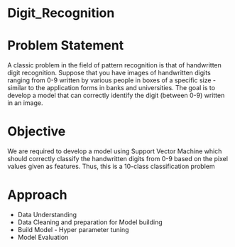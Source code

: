 # Digit_Recognition

# Problem Statement
A classic problem in the field of pattern recognition is that of handwritten digit recognition. Suppose that you have images of handwritten digits ranging from 0-9 written by various people in boxes of a specific size - similar to the application forms in banks and universities.
The goal is to develop a model that can correctly identify the digit (between 0-9) written in an image. 

# Objective
We are required to develop a model using Support Vector Machine which should correctly classify the handwritten digits from 0-9 based on the pixel values given as features. Thus, this is a 10-class classification problem

# Approach
- Data Understanding
- Data Cleaning and preparation for Model building
- Build Model - Hyper parameter tuning
- Model Evaluation
